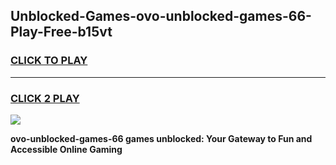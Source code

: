 
## Unblocked-Games-ovo-unblocked-games-66-Play-Free-b15vt
<h3>
<a href="https://premium76.site?title=ovo-unblocked-games-66&ref=20A">CLICK TO PLAY</a></h3>
<hr>

<h3>
<a href="https://premium76.site?title=ovo-unblocked-games-66&ref=20A">CLICK 2 PLAY</a>
  
</h3>

<a href="https://premium76.site?title=ovo-unblocked-games-66&ref=20A"><img src="https://clearcache.store/games.png"></a>


**ovo-unblocked-games-66 games unblocked: Your Gateway to Fun and Accessible Online Gaming**

